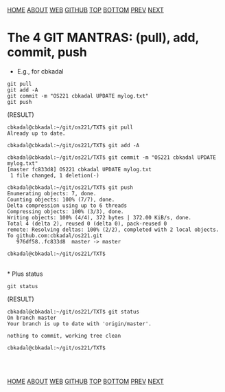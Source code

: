---
---
[HOME](index.md)
[ABOUT](README.md)
[WEB](https://osp4diss.vlsm.org/)
[GITHUB](https://github.com/os2xx/osp4diss)
[TOP](#)
[BOTTOM](#endofpage)
[PREV](osp-114.md)
[NEXT](index.md#idx05)

# The 4 GIT MANTRAS: (pull), add, commit, push

* E.g., for cbkadal

```
git pull
git add -A
git commit -m "OS221 cbkadal UPDATE mylog.txt"
git push

```


(RESULT)
```
cbkadal@cbkadal:~/git/os221/TXT$ git pull
Already up to date.

cbkadal@cbkadal:~/git/os221/TXT$ git add -A

cbkadal@cbkadal:~/git/os221/TXT$ git commit -m "OS221 cbkadal UPDATE mylog.txt"
[master fc833d8] OS221 cbkadal UPDATE mylog.txt
 1 file changed, 1 deletion(-)

cbkadal@cbkadal:~/git/os221/TXT$ git push
Enumerating objects: 7, done.
Counting objects: 100% (7/7), done.
Delta compression using up to 6 threads
Compressing objects: 100% (3/3), done.
Writing objects: 100% (4/4), 372 bytes | 372.00 KiB/s, done.
Total 4 (delta 2), reused 0 (delta 0), pack-reused 0
remote: Resolving deltas: 100% (2/2), completed with 2 local objects.
To github.com:cbkadal/os221.git
   976df58..fc833d8  master -> master

cbkadal@cbkadal:~/git/os221/TXT$

```

<br>
* Plus status

```
git status

```

(RESULT)
```
cbkadal@cbkadal:~/git/os221/TXT$ git status
On branch master
Your branch is up to date with 'origin/master'.

nothing to commit, working tree clean

cbkadal@cbkadal:~/git/os221/TXT$

```


<br id="endofpage"><br>

[HOME](index.md)
[ABOUT](README.md)
[WEB](https://osp4diss.vlsm.org/)
[GITHUB](https://github.com/os2xx/osp4diss)
[TOP](#)
[BOTTOM](#endofpage)
[PREV](osp-113.md)
[NEXT](index.md#idx05)

